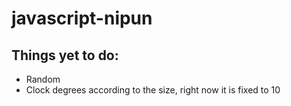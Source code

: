 # javascript-nipun

## Things yet to do:
- Random
- Clock degrees according to the size, right now it is fixed to 10
